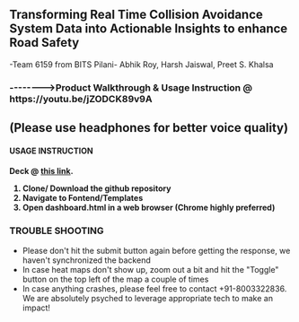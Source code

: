 <h2>Transforming Real Time Collision Avoidance System Data into Actionable Insights to enhance Road Safety</h3>
<p>-Team 6159 from BITS Pilani- Abhik Roy, Harsh Jaiswal, Preet S. Khalsa </p>
<h3>-------->Product Walkthrough & Usage Instruction @ https://youtu.be/jZODCK89v9A</h3>
<h2> (Please use headphones for better voice quality) </h2>
<h4>USAGE INSTRUCTION</h4>
<h4> Deck @  <a href="https://drive.google.com/file/d/1ffbWrfF4lGW1b3boS2PbBqr5IGlVVQZl/view?usp=sharing">this link</a>.</p> 
<ol>
  <li>Clone/ Download the github repository</li>
  <li>Navigate to Fontend/Templates</li>
  <li>Open dashboard.html in a web browser (Chrome highly preferred)</li>
</ol>
<h3>TROUBLE SHOOTING </h3>
<ul>
  <li>Please don't hit the submit button again before getting the response, we haven't synchronized the backend</li>
  <li>In case heat maps don't show up, zoom out a bit and hit the "Toggle" button on the top left of the map a couple of times</li>
  <li>In case anything crashes, please feel free to contact +91-8003322836. We are absolutely psyched to leverage appropriate tech to make an impact!</li>
</ul>
